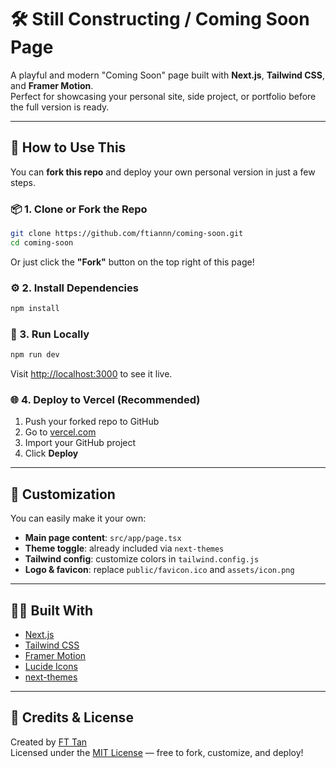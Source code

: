 # 🛠️ Still Constructing / Coming Soon Page

A playful and modern "Coming Soon" page built with **Next.js**, **Tailwind CSS**, and **Framer Motion**.  
Perfect for showcasing your personal site, side project, or portfolio before the full version is ready.

<!-- ![Preview](https://raw.githubusercontent.com/yourusername/yourrepo/main/assets/demo.gif) -->

---

## 🚀 How to Use This

You can **fork this repo** and deploy your own personal version in just a few steps.

### 📦 1. Clone or Fork the Repo

```bash
git clone https://github.com/ftiannn/coming-soon.git
cd coming-soon
```

Or just click the **"Fork"** button on the top right of this page!

### ⚙️ 2. Install Dependencies

```bash
npm install
```

### 🧪 3. Run Locally

```bash
npm run dev
```

Visit [http://localhost:3000](http://localhost:3000) to see it live.

### 🌐 4. Deploy to Vercel (Recommended)

1. Push your forked repo to GitHub
2. Go to [vercel.com](https://vercel.com)
3. Import your GitHub project
4. Click **Deploy**

---

## 🎨 Customization

You can easily make it your own:

- **Main page content**: `src/app/page.tsx`
- **Theme toggle**: already included via `next-themes`
- **Tailwind config**: customize colors in `tailwind.config.js`
- **Logo & favicon**: replace `public/favicon.ico` and `assets/icon.png`

---

## 🧑‍💻 Built With

- [Next.js](https://nextjs.org)
- [Tailwind CSS](https://tailwindcss.com)
- [Framer Motion](https://www.framer.com/motion/)
- [Lucide Icons](https://lucide.dev)
- [next-themes](https://github.com/pacocoursey/next-themes)

---

## 🤝 Credits & License

Created by [FT Tan](https://github.com/ftiannn)  
Licensed under the [MIT License](LICENSE) — free to fork, customize, and deploy!
